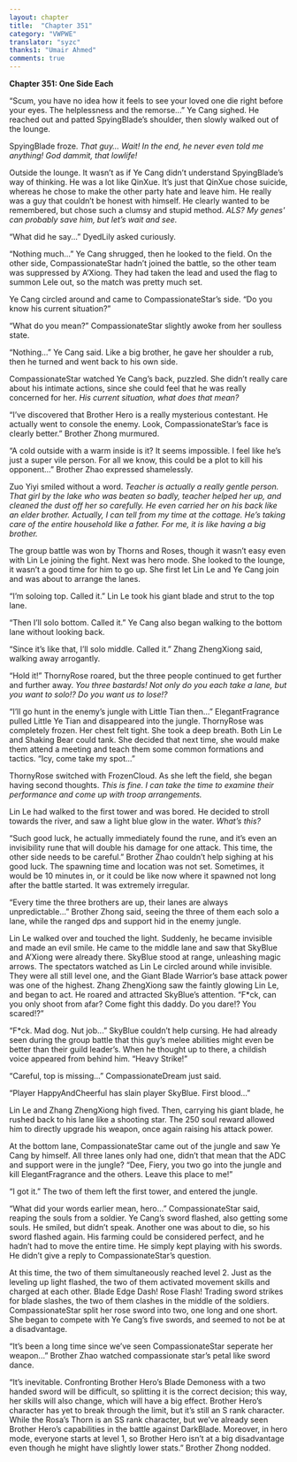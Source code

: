 ```yaml
---
layout: chapter
title:  "Chapter 351"
category: "VWPWE"
translator: "syzc"
thanks1: "Umair Ahmed"
comments: true
---
```


**Chapter 351: One Side Each**

“Scum, you have no idea how it feels to see your loved one die right before your eyes. The helplessness and the remorse...” Ye Cang sighed. He reached out and patted SpyingBlade’s shoulder, then slowly walked out of the lounge.

SpyingBlade froze. *That guy… Wait! In the end, he never even told me anything! God dammit, that lowlife!*

Outside the lounge. It wasn’t as if Ye Cang didn’t understand SpyingBlade’s way of thinking. He was a lot like QinXue. It’s just that QinXue chose suicide, whereas he chose to make the other party hate and leave him. He really was a guy that couldn’t be honest with himself. He clearly wanted to be remembered, but chose such a clumsy and stupid method. *ALS? My genes' can probably save him, but let’s wait and see.*

“What did he say...” DyedLily asked curiously.

“Nothing much...” Ye Cang shrugged, then he looked to the field. On the other side, CompassionateStar hadn’t joined the battle, so the other team was suppressed by A’Xiong. They had taken the lead and used the flag to summon Lele out, so the match was pretty much set.

Ye Cang circled around and came to CompassionateStar’s side. “Do you know his current situation?”

“What do you mean?” CompassionateStar slightly awoke from her soulless state.

“Nothing...” Ye Cang said. Like a big brother, he gave her shoulder a rub, then he turned and went back to his own side.

CompassionateStar watched Ye Cang’s back, puzzled. She didn’t really care about his intimate actions, since she could feel that he was really concerned for her. *His current situation, what does that mean?*

“I’ve discovered that Brother Hero is a really mysterious contestant. He actually went to console the enemy. Look, CompassionateStar’s face is clearly better.” Brother Zhong murmured.

“A cold outside with a warm inside is it? It seems impossible. I feel like he’s just a super vile person. For all we know, this could be a plot to kill his opponent...” Brother Zhao expressed shamelessly.

Zuo Yiyi smiled without a word. *Teacher is actually a really gentle person. That girl by the lake who was beaten so badly, teacher helped her up, and cleaned the dust off her so carefully. He even carried her on his back like an elder brother. Actually, I can tell from my time at the cottage. He’s taking care of the entire household like a father. For me, it is like having a big brother.*

The group battle was won by Thorns and Roses, though it wasn’t easy even with Lin Le joining the fight. Next was hero mode. She looked to the lounge, it wasn’t a good time for him to go up. She first let Lin Le and Ye Cang join and was about to arrange the lanes.

“I’m soloing top. Called it.” Lin Le took his giant blade and strut to the top lane.

“Then I’ll solo bottom. Called it.” Ye Cang also began walking to the bottom lane without looking back.

“Since it’s like that, I’ll solo middle. Called it.” Zhang ZhengXiong said, walking away arrogantly.

“Hold it!” ThornyRose roared, but the three people continued to get further and further away. *You three bastards! Not only do you each take a lane, but you want to solo!? Do you want us to lose!?*

“I’ll go hunt in the enemy’s jungle with Little Tian then...” ElegantFragrance pulled Little Ye Tian and disappeared into the jungle. ThornyRose was completely frozen. Her chest felt tight. She took a deep breath. Both Lin Le and Shaking Bear could tank. She decided that next time, she would make them attend a meeting and teach them some common formations and tactics. “Icy, come take my spot...”

ThornyRose switched with FrozenCloud. As she left the field, she began having second thoughts. *This is fine. I can take the time to examine their performance and come up with troop arrangements.*

Lin Le had walked to the first tower and was bored. He decided to stroll towards the river, and saw a light blue glow in the water. *What’s this?*

“Such good luck, he actually immediately found the rune, and it’s even an invisibility rune that will double his damage for one attack. This time, the other side needs to be careful.” Brother Zhao couldn’t help sighing at his good luck. The spawning time and location was not set. Sometimes, it would be 10 minutes in, or it could be like now where it spawned not long after the battle started. It was extremely irregular.

“Every time the three brothers are up, their lanes are always unpredictable...” Brother Zhong said, seeing the three of them each solo a lane, while the ranged dps and support hid in the enemy jungle.

Lin Le walked over and touched the light. Suddenly, he became invisible and made an evil smile. He came to the middle lane and saw that SkyBlue and A’Xiong were already there. SkyBlue stood at range, unleashing magic arrows. The spectators watched as Lin Le circled around while invisible. They were all still level one, and the Giant Blade Warrior’s base attack power was one of the highest. Zhang ZhengXiong saw the faintly glowing Lin Le, and began to act. He roared and attracted SkyBlue’s attention. “F\*ck, can you only shoot from afar? Come fight this daddy. Do you dare!? You scared!?”

“F\*ck. Mad dog. Nut job...” SkyBlue couldn’t help cursing. He had already seen during the group battle that this guy’s melee abilities might even be better than their guild leader’s. When he thought up to there, a childish voice appeared from behind him. “Heavy Strike!” 

“Careful, top is missing...” CompassionateDream just said.

“Player HappyAndCheerful has slain player SkyBlue. First blood...”

Lin Le and Zhang ZhengXiong high fived. Then, carrying his giant blade, he rushed back to his lane like a shooting star. The 250 soul reward allowed him to directly upgrade his weapon, once again raising his attack power.

At the bottom lane, CompassionateStar came out of the jungle and saw Ye Cang by himself. All three lanes only had one, didn’t that mean that the ADC and support were in the jungle? “Dee, Fiery, you two go into the jungle and kill ElegantFragrance and the others. Leave this place to me!”

“I got it.” The two of them left the first tower, and entered the jungle.

“What did your words earlier mean, hero...” CompassionateStar said, reaping the souls from a soldier. Ye Cang’s sword flashed, also getting some souls. He smiled, but didn’t speak. Another one was about to die, so his sword flashed again. His farming could be considered perfect, and he hadn’t had to move the entire time. He simply kept playing with his swords. He didn’t give a reply to CompassionateStar’s question.

At this time, the two of them simultaneously reached level 2. Just as the leveling up light flashed, the two of them activated movement skills and charged at each other. Blade Edge Dash! Rose Flash! Trading sword strikes for blade slashes, the two of them clashes in the middle of the soldiers. CompassionateStar split her rose sword into two, one long and one short. She began to compete with Ye Cang’s five swords, and seemed to not be at a disadvantage.

“It’s been a long time since we’ve seen CompassionateStar seperate her weapon...” Brother Zhao watched compassionate star’s petal like sword dance.

“It’s inevitable. Confronting Brother Hero’s Blade Demoness with a two handed sword will be difficult, so splitting it is the correct decision; this way, her skills will also change, which will have a big effect. Brother Hero’s character has yet to break through the limit, but it’s still an S rank character. While the Rosa’s Thorn is an SS rank character, but we’ve already seen Brother Hero’s capabilities in the battle against DarkBlade. Moreover, in hero mode, everyone starts at level 1, so Brother Hero isn’t at a big disadvantage even though he might have slightly lower stats.” Brother Zhong nodded.
